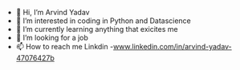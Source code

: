 - 👋 Hi, I’m Arvind Yadav
- 👀 I’m interested in coding in Python and Datascience
- 🌱 I’m currently learning anything that exicites me 
- 💞️ I’m looking for a job
- 📫 How to reach me Linkdin -www.linkedin.com/in/arvind-yadav-47076427b

<!---
arv-ind123/arv-ind123 is a ✨ special ✨ repository because its `README.md` (this file) appears on your GitHub profile.
You can click the Preview link to take a look at your changes.
--->
